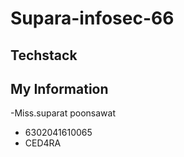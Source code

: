 # Supara-infosec-66
 
 ## Techstack

## My Information
-Miss.suparat poonsawat
- 6302041610065
- CED4RA 
